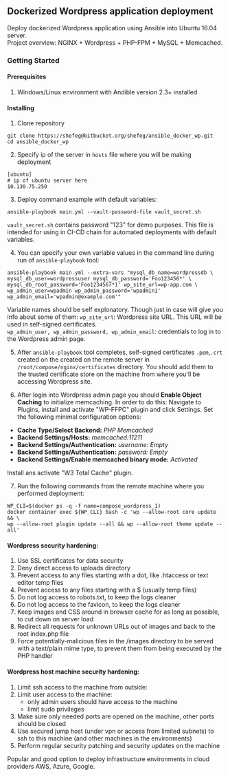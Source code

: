 ## Dockerized Wordpress application deployment
Deploy dockerized Wordpress application using Ansible into Ubuntu 16.04 server.  
Project overview: NGINX + Wordpress + PHP-FPM + MySQL + Memcached.

### Getting Started
#### Prerequisites
1. Windows/Linux environment with Andible version 2.3+ installed

#### Installing
1. Clone repository
```
git clone https://shefeg@bitbucket.org/shefeg/ansible_docker_wp.git
cd ansible_docker_wp
```  

2. Specify ip of the server in `hosts` file where you will be making deployment
```
[ubuntu]
# ip of ubuntu server here
10.130.75.250
```  

3. Deploy command example with default variables:
```
ansible-playbook main.yml --vault-password-file vault_secret.sh
```  
`vault_secret.sh` contains password "123" for demo purposes.
This file is intended for using in CI-CD chain for automated deployments
with default variables.

4. You can specify your own variable values in the command line during run of `ansible-playbook` tool:
```
ansible-playbook main.yml --extra-vars "mysql_db_name=wordpressdb \
mysql_db_user=wordpressuser mysql_db_password='Foo123456*' \
mysql_db_root_password='Foo1234567*1' wp_site_url=wp-app.com \
wp_admin_user=wpadmin wp_admin_password='wpadmin1' wp_admin_email='wpadmin@example.com'"
```
Variable names should be self explonatory.
Though just in case will give you info about some of them:
`wp_site_url`: Wordpress site URL. This URL will be used in self-signed certificates.  
`wp_admin_user, wp_admin_password, wp_admin_email`: credentials to log in to the Wordpress admin page.

5. After `ansible-playbook` tool completes, self-signed certificates `.pem`,`.crt` created on the
created on the remote server in `/root/compose/nginx/certificates` directory.
You should add them to the trusted certificate store on the machine from where
you'll be accessing Wordpress site.

6. After login into Wordpress admin page you should **Enable Object Caching** to initialize memcaching.
In order to do this:
Navigate to Plugins, install and activate "WP-FFPC" plugin and click Settings.
Set the following minimal configuration options:

* **Cache Type/Select Backend:** *PHP Memcached*
* **Backend Settings/Hosts:** *memcached:11211*
* **Backend Settings/Authentication:** *username: Empty*
* **Backend Settings/Authentication:** *password: Empty*
* **Backend Settings/Enable memcached binary mode:** *Activated*

Install ans activate "W3 Total Cache" plugin.

7. Run the following commands from the remote machine where you performed deployment:
```
WP_CLI=$(docker ps -q -f name=compose_wordpress_1)
docker container exec ${WP_CLI} bash -c 'wp --allow-root core update && \
wp --allow-root plugin update --all && wp --allow-root theme update --all'
```

#### Wordpress security hardening:
1. Use SSL certificates for data security
2. Deny direct access to uploads directory
3. Prevent access to any files starting with a dot, like .htaccess
or text editor temp files
4. Prevent access to any files starting with a $ (usually temp files)
5. Do not log access to robots.txt, to keep the logs cleaner
6. Do not log access to the favicon, to keep the logs cleaner
7. Keep images and CSS around in browser cache for as long as possible,
to cut down on server load
8. Redirect all requests for unknown URLs out of images and back to the
root index.php file
9. Force potentially-malicious files in the /images directory to be served
with a text/plain mime type, to prevent them from being executed by
the PHP handler

#### Wordpress host machine security hardening:
1. Limit ssh access to the machine from outside:
2. Limit user access to the machine:
    * only admin users should have access to the machine
    * limit sudo privileges
3. Make sure only needed ports are opened on the machine, other ports should be closed
4. Use secured jump host (under vpn or access from limited subnets)
to ssh to this machine (and other machines in the environments)
5. Perform regular security patching and security updates on the machine

Popular and good option to deploy infrastructure environments in cloud providers AWS, Azure, Google.
